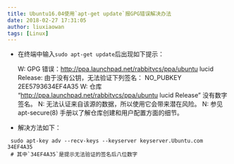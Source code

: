 ```yaml
---
title: Ubuntu16.04使用`apt-get update`报GPG错误解决办法
date: 2018-02-27 17:31:05
author: liuxiaowan
tags: [Linux]
---
```


- 在终端中输入`sudo apt-get update`后出现如下提示：

  W: GPG 错误：http://ppa.launchpad.net/rabbitvcs/ppa/ubuntu lucid Release: 由于没有公钥，无法验证下列签名： NO_PUBKEY 2EE5793634EF4A35
  W: 仓库 “http://ppa.launchpad.net/rabbitvcs/ppa/ubuntu lucid Release” 没有数字签名。
  N: 无法认证来自该源的数据，所以使用它会带来潜在风险。
  N: 参见 apt-secure(8) 手册以了解仓库创建和用户配置方面的细节。

- 解决方法如下：

```
 sudo apt-key adv --recv-keys --keyserver keyserver.Ubuntu.com 34EF4A35
 # 其中`34EF4A35`是提示无法验证的签名后八位数字
```
